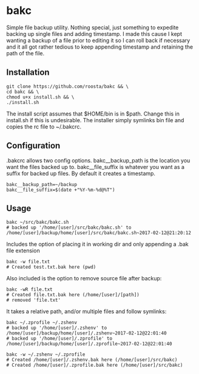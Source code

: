 # bakc
Simple file backup utility. Nothing special, just something to expedite backing up single files and adding timestamp.
I made this cause I kept wanting a backup of a file prior to editing it so I can roll back if necessary and it all got rather tedious to keep appending timestamp and retaining the path of the file.

## Installation
```shell
git clone https://github.com/roosta/bakc && \
cd bakc && \
chmod u+x install.sh && \
./install.sh
```

The install script assumes that $HOME/bin is in $path. Change this in install.sh if this is undesirable.
The installer simply symlinks bin file and copies the rc file to ~/.bakcrc.

## Configuration
.bakcrc allows two config options.
bakc__backup_path is the location you want the files backed up to.
bakc__file_suffix is whatever you want as a suffix for backed up files. By default it creates a timestamp.

```shell
bakc__backup_path=~/backup
bakc__file_suffix=$(date +"%Y-%m-%d@%T")
```

## Usage
```shell
bakc ~/src/bakc/bakc.sh
# backed up '/home/[user]/src/bakc/bakc.sh' to /home/[user]/backup/home/[user]/src/bakc/bakc.sh~2017-02-12@21:20:12
```

Includes the option of placing it in working dir and only appending a .bak file extension
```shell
bakc -w file.txt
# Created test.txt.bak here (pwd)
```

Also included is the option to remove source file after backup:
```shell
bakc -wR file.txt
# Created file.txt.bak here (/home/[user]/[path])
# removed 'file.txt'
```

It takes a relative path, and/or multiple files and follow symlinks:
```shell
bakc ~/.zprofile ~/.zshenv
# backed up '/home/[user]/.zshenv' to /home/[user]/backup/home/[user]/.zshenv~2017-02-12@22:01:40
# backed up '/home/[user]/.zprofile' to /home/[user]/backup/home/[user]/.zprofile~2017-02-12@22:01:40

bakc -w ~/.zshenv ~/.zprofile
# Created /home/[user]/.zshenv.bak here (/home/[user]/src/bakc)
# Created /home/[user]/.zprofile.bak here (/home/[user]/src/bakc)
```
